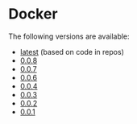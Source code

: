 # Docker

The following versions are available:

* [latest](latest) (based on code in repos)
* [0.0.8](0.0.8)
* [0.0.7](0.0.7)
* [0.0.6](0.0.6)
* [0.0.4](0.0.4)
* [0.0.3](0.0.3)
* [0.0.2](0.0.2)
* [0.0.1](0.0.1)
